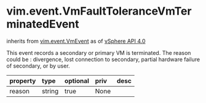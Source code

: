 vim.event.VmFaultToleranceVmTerminatedEvent
===========================================
inherits from [vim.event.VmEvent](docs/vim.event.VmEvent.md)
as of [vSphere API 4.0](vim.version.md#vim.version.version5)


This event records a secondary or primary VM is terminated.   The reason could be : divergence, lost connection to secondary, partial   hardware failure of secondary, or by user.

| property | type | optional | priv | desc |
|:---------|:-----|:---------|:-----|:-----|
| reason | string | true | None |  |


